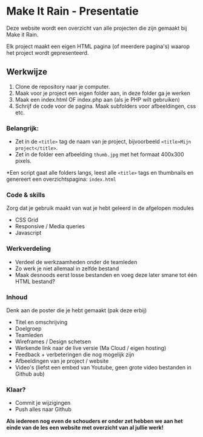 # Make It Rain - Presentatie

Deze website wordt een overzicht van alle projecten die zijn gemaakt bij Make it Rain.

Elk project maakt een eigen HTML pagina (of meerdere pagina's) waarop het project wordt gepresenteerd.

## Werkwijze

1. Clone de repository naar je computer.
2. Maak voor je project een eigen folder aan, in deze folder ga je werken
3. Maak een index.html OF index.php aan (als je PHP wilt gebruiken)
4. Schrijf de code voor de pagina. Maak subfolders voor afbeeldingen, css etc. 

### Belangrijk: 
- Zet in de `<title>` tag de naam van je project, bijvoorbeeld `<title>Mijn project</title>`.
- Zet in de folder een afbeelding `thumb.jpg` met het formaat 400x300 pixels.

*Een script gaat alle folders langs, leest alle `<title>` tags en thumbnails en genereert een overzichtspagina: `index.html`

### Code & skills
Zorg dat je gebruik maakt van wat je hebt geleerd in de afgelopen modules

- CSS Grid
- Responsive / Media queries
- Javascript

### Werkverdeling
- Verdeel de werkzaamheden onder de teamleden
- Zo werk je niet allemaal in zelfde bestand
- Maak desnoods eerst losse bestanden en voeg deze later smane tot één HTML bestand?

### Inhoud
Denk aan de poster die je hebt gemaakt (pak deze erbij)

- Titel en omschrijving
- Doelgroep
- Teamleden
- Wireframes / Design schetsen
- Werkende link naar de live versie (Ma Cloud / eigen hosting)
- Feedback + verbeteringen die nog mogelijk zijn
- Afbeeldingen van je project / website
- Video's (liefst een embed van Youtube, geen grote video bestanden in Github aub)

### Klaar?
- Commit je wijzigingen
- Push alles naar Github

**Als iedereen nog even de schouders er onder zet hebben we aan het einde van de les een website met overzicht van al jullie werk!**